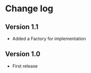 # Change log

## Version 1.1

- Added a Factory for implementation

## Version 1.0

- First release

